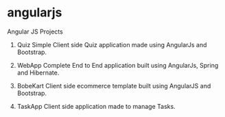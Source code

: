 # angularjs
Angular JS Projects

1) Quiz 
   Simple Client side Quiz application made using AngularJs and Bootstrap.
   
2) WebApp
   Complete End to End application built using AngularJs, Spring and Hibernate.

3) BobeKart
   Client side ecommerce template built using AngularJS and Bootstrap.
   
4) TaskApp
   Client side application made to manage Tasks.
